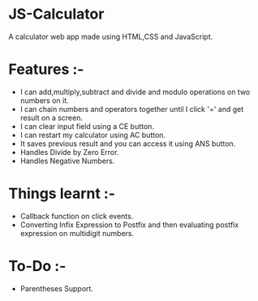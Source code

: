 # JS-Calculator
A calculator web app made using HTML,CSS and JavaScript.

# Features :-

 - I can add,multiply,subtract and divide and modulo operations on two numbers on it.
 - I can chain numbers and operators together until I click '=' and get result on a screen.
 - I can clear input field using a CE button.
 - I can restart my calculator using AC button.
 - It saves previous result and you can access it using ANS button.
 - Handles Divide by Zero Error. 
 - Handles Negative Numbers.

# Things learnt :-

 - Callback function on click events.
 - Converting Infix Expression to Postfix and then evaluating postfix expression on multidigit numbers.
 
# To-Do :-
 
 - Parentheses Support.
